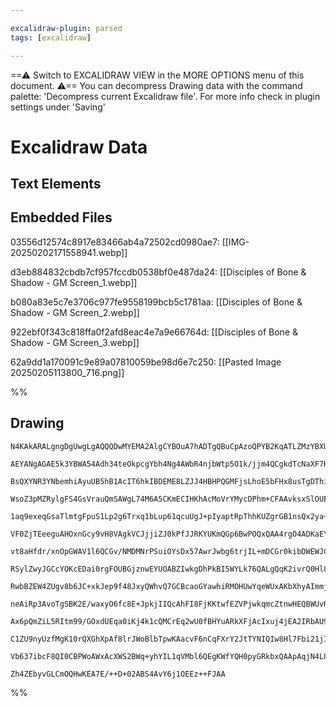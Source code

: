 ```yaml
---

excalidraw-plugin: parsed
tags: [excalidraw]

---
```

==⚠  Switch to EXCALIDRAW VIEW in the MORE OPTIONS menu of this document. ⚠== You can decompress Drawing data with the command palette: 'Decompress current Excalidraw file'. For more info check in plugin settings under 'Saving'


# Excalidraw Data

## Text Elements
## Embedded Files
03556d12574c8917e83466ab4a72502cd0980ae7: [[IMG-20250202171558941.webp]]

d3eb884832cbdb7cf957fccdb0538bf0e487da24: [[Disciples of Bone & Shadow - GM Screen_1.webp]]

b080a83e5c7e3706c977fe9558199bcb5c1781aa: [[Disciples of Bone & Shadow - GM Screen_2.webp]]

922ebf0f343c818ffa0f2afd8eac4e7a9e66764d: [[Disciples of Bone & Shadow - GM Screen_3.webp]]

62a9dd1a170091c9e89a07810059be98d6e7c250: [[Pasted Image 20250205113800_716.png]]

%%
## Drawing
```compressed-json
N4KAkARALgngDgUwgLgAQQQDwMYEMA2AlgCYBOuA7hADTgQBuCpAzoQPYB2KqATLZMzYBXUtiRoIACyhQ4zZAHoFAc0JRJQgEYA6bGwC2CgF7N6hbEcK4OCtptbErHALRY8RMpWdx8Q1TdIEfARcZgRmBShcZQUebQAObQBmGjoghH0EDihmbgBtcDBQMBKIEm4ITQB1JJMACWUAeQBhAC0ARwpsZyT8ADUAOQAVAEU61JLIWEQKwn1opH5SzG5n

AEYANgAGAE5k3YBWA54Adh34teOkpcgYbh4Ng4AWbR4njbWtp5O1k/jjm4QCgkdTcNaXF7HeJPJ48JLxHgXHgHQGSBCEZTSbg7OHaDY8U4HJI7Lb4g5bNaA6zKYLcLaA5hQUhsADWCGabHwbFIFSZ1mYcFwgWyE1Kmlw2BZymZQg4xA5XJ5Ej5HAFQqyUFFkAAZoR8PgAMqwWkSSQSjSBLUQRnMtlVEGSMEMpmshBGmAm9CCDxWmWYjjhXJoSmFS

BsQXYNR3YNbemhiAyuUB5hB1AcIT6hkIBDEME8LZJJ4HBHPQGMFjsLhoE5bFHx8usTgDThiMFIk6neIbQFCODEXBQHNgk7w74nDZPJIdvjxwjMAAi6UHubQ2oIYUB0uEcAAksRU3kALqAzTCOUAUWCmWyB+P8aIHBZ3HTmfvbElQ7QTKECEBuuCe4VAWRwbMQazIicTzYPEOy/Ag8SFhsGy4JoTy4B25I8NgxC7PEWy4AgJxWsw7jiKgBSTGAIaU

WsoZ3pMZRylgFS4GsVrauQmSAWgL74M6A5CKmECIHKhAcMoVrYMycDPhm+CFAAvksxSlOUEjmDs+gANKNAgLIAEIwMQ2onBQzAAIJPAASjwVntFa0xkWU8zKIs8YrGgzhvD82gdicVw8GsSSBXWDHRqgNYnAkuy7BOmznG8gLAsQoJoASGyJGSJJJAWZx/Ki6KYpqwb+Uk2hbDwsGkjBlUIvEVLiZ6cYMTaroKtyvLkKqgrCpqJ4SlKibypyHXKl

1aq9exeqGsaTlmtgFpuS1Lp2g6Trxq1bLup61qcuUgJ+pIyaptRpThhKUZgrGB1nsQx2ya+LXZiuqCXPEfy/EkE5lkwjZVqg2zdvWv2Vs2HCtjGCEHB871Awxvb9suw7wkS70QiOgJzouwRI6u66/vGW69nut4nrdl4ZBqpP3mJT48XJgJch+L3fgTDH/gg3HoMQSQIJo8TQghWGaMQmgnNg2o7AcJzatg2GaLW8KaNqWwIE8739m8xGkfkoZUTc

VF0ZjTEeeguAHOxnGcy9vH8VAgkVCJjjiZJ0kPfJJRKYUKmQGp6BwPOQxQAA4rgO4ADKaEYAwABohxQ+gnAAVgAmgAYvoDnwE5cwLFapvrF95XQ9LOzvMcsIAvG4U1okXw7IW8VPGsXZJWtaUPHElyxhc+KBU8Oxw6UaIYliJXq+VyKkjlPxIeBDU0mRzWlJt7IjUq6AqhNGpWuKkpE3K7Ub9A409Tvf7Tdtc3miIS0rytCD2iljrBs6tpurNFTe

vt8aHfdr/xnOpGWAV1l6QCGv/NMDMNrPSuiOYsDx57AwrJwbg6trjIL+mDCGr0kibDWEWJC9V4wIwHJ+V6I5/jnCJA8XYmMFxLnIWufAG5CYyl3PufI9ExTkyvFTLhjNabu0Zu+NkLNSA/gvgBF6lQth4VwAhBABxsAnAQFOUk2AdgnBlggKWxY1g7B2JobAmhlG/AuLgXA2sCBkQopMU6JRaKTG4b7E2LENiW1wFxG20DloCSEk7MSElARSXDO7

RSylZwyJGCcYOKcEDai0rgFOUBGjznwEYUOABZIwkgDhPkBI5WYLk76QALgQqK2ivrQ0Hl8d671AThWRAY4u2xvjqw+KSNuz97iEmiurBEiIMpbBOAVUexUKHFm0NLCchiy4CylsQhi1ImpvzauvTq/Iz4in6vvIaR9NndXVDs+M/4ZoemvgtW+xEH5P1Sq9NZW1P4SG/rmG6fgjqBnWgxIBl0YxgITLdSBtsYHkO7tomEfwlmlAbJWbgRIdg/RQ

RwbBZEW4ZUgv8b6JC+xkJep9f48JxyQWhvQ7GCBcaoGYawhiRMOHUwYqeWUxAKbXhyAImmj5hFvmZtwVmUjrYVBxDwPmKttSFiSNBFu2o1xbG1DwXA2piDxBCNgJ4hFcA7AQEhccTw3kbR1mgOxjiDZOJKC4xixBmISHQp47x3K/H2wCVkZ2wT4yhJkvTfUETvZRIqGsGOAAFHmSQhjB2cKQZQuA047GZJIZgKcU72UKdnYpedATlO2HsR4pwMol

neAiRp3AvoTgSBK2E/waxyO6fc8E+JpkjIIQcAhFI8FjKKtwfEZVPjwkqmcZtnwHEQBWUvR5a9FSHO3icxlA0D7DQnWNLZxy+qnMvs8r0e19XLXfncl+vAx1Xy/pu30wh/RfIAT8iMfzXrXTYduEmHL2ZWy5iChiYkrWm2HfEE9zLgW+JXrAtAZcOwlurZguFaBgoAthU2FsZE4R4XeFooevsGE4yYfjMmzLWX8K9XxHFiMwWUO0bXRtGCGIPjpl

Ax6pQmZiL5RItm99/GOxdUEqa0iKj4k1cQMCrEq2wU0fBHYuARkXFjAcIxuj4jEA2IRbAU9rGemNfrPWZqwAWo9eEz24B6LDrgHAI0ZDuAqWgGiTIFR+ykAKYUBghAEAUH0rO/ZGyJAAGIZWee1KKCA2ARC9R3IOfQRp34HPc2sBAEWIs+b86QALQWnN7NumFzep9l0xf8xqQLGQ05rouUen0SxfOZeyNl4Ltz277ts7F+LGQQuukPS849RWatZa

C1ZU9nyUzfMgK10rQXGhXpAf8lrJWoBlbTpwKAacvF6nCqFXrY2JtTYNIQIw8Hl7Fbi21jIQwsBQHMkQZQ/0IDBG1Cu0ofXxtBaM6QA7cW2AUDRLgHxNGtu1f0OeOU5kHtPZCDIoUzIqCje2/1jIP2gdDFTRIIaPmSLMn1DHe4km4jjnmQ3EZ3xEW2fh5yfAKdVj1LxOCBEg9pZnA2Nj0oRg2AGBM/WAgP46SvEeF8DYPrLtLfa0C896BYdFelCQ

Vb637ibcF8QI0CBPWoAWxAcXWS2BWq+yhYIL1qVMbl6QEgKWfYQH0pyGRkbxQAApAqjN4L8agFvzdbGmQASitFZBAygMxCgqEb3ApucpW7hPSXg3vUC24OA7jni3QdQHq2yQbUBKyplfTqK2TumJa5dmgXXWQVfkP5e6og0vs8MQ4F4si+ezpCCgA+YvjHQ8QDsEnBA2AcgGkL3ABXSvC+aFV9wdXRWJQx8YEMWn+B6cMSKS89IDe4UhMElAAwUO

Zh4ZEbyvGLCmOQHwKEA7E/++D+02ABS4AvY6j1OEEz++FJAA
```
%%